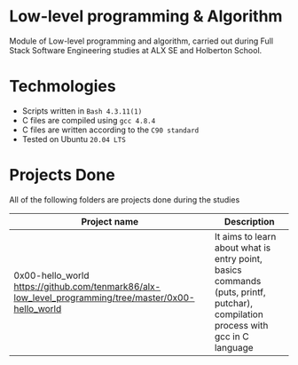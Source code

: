 # Low-level programming & Algorithm
Module of Low-level programming and algorithm, carried out during Full Stack Software Engineering studies at ALX SE and Holberton School.

# Techmologies

* Scripts written in ```Bash 4.3.11(1)```
* C files are compiled using ```gcc 4.8.4```
* C files are written according to the ```C90 standard```
* Tested on Ubuntu ```20.04 LTS```

# Projects Done
All of the following folders are projects done during the studies

| Project name | Description |
| ------------ | ----------- |
| 0x00-hello_world https://github.com/tenmark86/alx-low_level_programming/tree/master/0x00-hello_world  | It aims to learn about what is entry point, basics commands (puts, printf, putchar), compilation process with gcc in C language |
